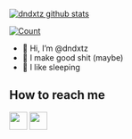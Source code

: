 [![dndxtz github stats](https://github-readme-stats.vercel.app/api?username=dndxtz&show_icons=true&theme=dracula)](https://github.com/dndxtz)

[![Count](https://komarev.com/ghpvc/?username=dndxtz&style=flat-square&color=red)](https://github.com/dndxtz)

- 👋 Hi, I’m @dndxtz
- 📱 I make good shit (maybe)
- 🛌 I like sleeping

## How to reach me
[<img src="https://www.vectorlogo.zone/logos/twitter/twitter-tile.svg" width="32">](https://twitter.com/dndxtzy)
[<img src="https://www.vectorlogo.zone/logos/telegram/telegram-tile.svg" width="32">](http://t.me/dndxtz)
